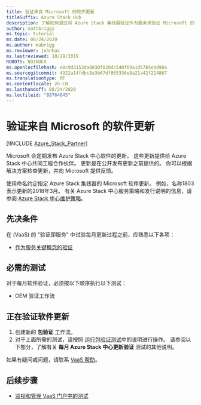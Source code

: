 ```yaml
---
title: 验证来自 Microsoft 的软件更新
titleSuffix: Azure Stack Hub
description: 了解如何通过将 Azure Stack 集线器验证作为服务来验证 Microsoft 的软件更新。
author: mattbriggs
ms.topic: tutorial
ms.date: 08/24/2020
ms.author: mabrigg
ms.reviewer: johnhas
ms.lastreviewed: 10/29/2019
ROBOTS: NOINDEX
ms.openlocfilehash: e0c9d3153da8030f828dc540f69a1d57b5e9d90a
ms.sourcegitcommit: 4922a14fdbc8a3b67df065336e8a21a42f224867
ms.translationtype: MT
ms.contentlocale: zh-CN
ms.lasthandoff: 08/24/2020
ms.locfileid: "88764845"
---
```

# <a name="validate-software-updates-from-microsoft"></a>验证来自 Microsoft 的软件更新

[!INCLUDE [Azure_Stack_Partner](./includes/azure-stack-partner-appliesto.md)]

Microsoft 会定期发布 Azure Stack 中心软件的更新。 这些更新提供给 Azure Stack 中心共同工程合作伙伴。 更新是在公开发布更新之前提供的。 你可以根据解决方案检查更新，并向 Microsoft 提供反馈。

使用命名约定指定 Azure Stack 集线器的 Microsoft 软件更新。 例如，名称1803表示更新的2018年3月。 有关 Azure Stack 中心服务策略和发行说明的信息，请参阅 [Azure Stack 中心维护策略](../operator/azure-stack-servicing-policy.md)。

## <a name="prerequisites"></a>先决条件

在 (VaaS) 的 "验证即服务" 中试验每月更新过程之前，应熟悉以下各项：

- [作为服务关键概念的验证](azure-stack-vaas-key-concepts.md)

## <a name="required-tests"></a>必需的测试

对于每月软件验证，必须按以下顺序执行以下测试：

- OEM 验证工作流

## <a name="validating-software-updates"></a>正在验证软件更新

1. 创建新的 **包验证** 工作流。
1. 对于上面所需的测试，请按照 [运行包验证测试](azure-stack-vaas-validate-oem-package.md#run-package-validation-tests)中的说明进行操作。 请参阅以下部分，了解有关 **每月 Azure Stack 中心更新验证** 测试的其他说明。

如果有疑问或问题，请联系 [VaaS 帮助](mailto:vaashelp@microsoft.com)。

## <a name="next-steps"></a>后续步骤

- [监视和管理 VaaS 门户中的测试](azure-stack-vaas-monitor-test.md)